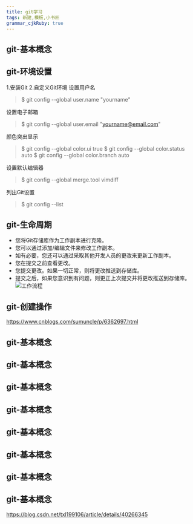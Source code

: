 ```yaml
---
title: git学习
tags: 新建,模板,小书匠
grammar_cjkRuby: true
---
```


## git-基本概念

## git-环境设置
1.安装Git
2.自定义Git环境
设置用户名
>$ git config --global user.name "yourname"

设置电子邮箱
>$ git config --global user.email "yourname@email.com"

颜色突出显示
>$ git config --global color.ui true
$ git config --global color.status auto
$ git config --global color.branch auto

设置默认编辑器
>$ git config --global merge.tool vimdiff

列出Git设置
>$ git config --list

## git-生命周期

 - 您将Git存储库作为工作副本进行克隆。
 - 您可以通过添加/编辑文件来修改工作副本。
 - 如有必要，您还可以通过采取其他开发人员的更改来更新工作副本。
 - 您在提交之前查看更改。
 - 您提交更改。如果一切正常，则将更改推送到存储库。
 - 提交之后，如果您意识到有问题，则更正上次提交并将更改推送到存储库。
![工作流程][1]
## git-创建操作

https://www.cnblogs.com/sumuncle/p/6362697.html
## git-基本概念
## git-基本概念
## git-基本概念
## git-基本概念
## git-基本概念
## git-基本概念
## git-基本概念
## git-基本概念






https://blog.csdn.net/txl199106/article/details/40266345


  [1]: http://owx51rlyb.bkt.clouddn.com/%E5%B0%8F%E4%B9%A6%E5%8C%A0/1522377453975.jpg